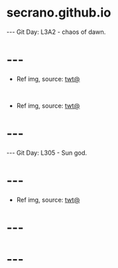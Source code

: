 # secrano.github.io

--- Git Day: L3A2 - chaos of dawn.

# ---

- Ref img, source: [twt@](https://x.com/uri11_27/status/1984108271838634455)

<br/>

- Ref img, source: [twt@](https://x.com/sevenotsu/status/1984147842118905902)

# ---

--- Git Day: L305 - Sun god.

# --- 

- Ref img, source: [twt@](https://x.com/koi_uranaishi/status/1983492762017350099)

# ---
# ---
